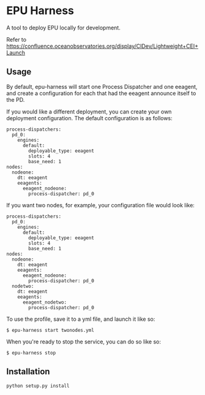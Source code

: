 EPU Harness
===========

A tool to deploy EPU locally for development.

Refer to https://confluence.oceanobservatories.org/display/CIDev/Lightweight+CEI+Launch

Usage
-----

By default, epu-harness will start one Process Dispatcher and one eeagent, and
create a configuration for each that had the eeagent announce itself to the PD.

If you would like a different deployment, you can create your own deployment
configuration. The default configuration is as follows:

    process-dispatchers:
      pd_0:
        engines:
          default:
            deployable_type: eeagent
            slots: 4
            base_need: 1
    nodes:
      nodeone:
        dt: eeagent
        eeagents:
          eeagent_nodeone:
            process-dispatcher: pd_0

If you want two nodes, for example, your configuration file would look like:


    process-dispatchers:
      pd_0:
        engines:
          default:
            deployable_type: eeagent
            slots: 4
            base_need: 1
    nodes:
      nodeone:
        dt: eeagent
        eeagents:
          eeagent_nodeone:
            process-dispatcher: pd_0
      nodetwo:
        dt: eeagent
        eeagents:
          eeagent_nodetwo:
            process-dispatcher: pd_0

To use the profile, save it to a yml file, and launch it like so:

    $ epu-harness start twonodes.yml

When you're ready to stop the service, you can do so like so:

    $ epu-harness stop

Installation
------------

    python setup.py install

